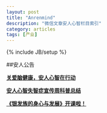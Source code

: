 ```yaml
---
layout: post
title: "Anrenmind"
description: "微信文章安人心智栏目索引"
category: articles
tags: [产业]
---
```

{% include JB/setup %}

##安人公告


[**关爱脑健康，安人心智在行动**](http://mp.weixin.qq.com/s?__biz=MzA3Mjk0MTcyNg==&mid=200803707&idx=2&sn=84070be0a4777eac60dd2930244f6e8f#rd)

[**安人心智失智症宣传周科普总结**](http://mp.weixin.qq.com/s?__biz=MzA3Mjk0MTcyNg==&mid=200803707&idx=3&sn=be2e6643119a5724ab6c0747b36e369e#rd)

[**《银发族的身心与发展》开课啦！**](http://mp.weixin.qq.com/s?__biz=MzA3Mjk0MTcyNg==&mid=200869891&idx=1&sn=ae002035b19ec9a56d702d822feb80f6#rd)
